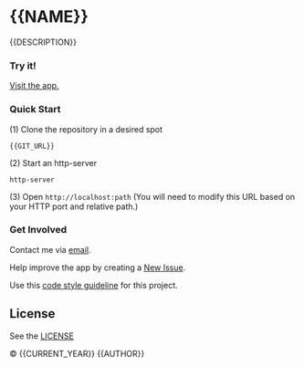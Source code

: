 <!-- Copyright © {{CURRENT_YEAR}} {{AUTHOR}}. All rights reserved. -->

<!--===========================================================================
#
# IMPORTANT: This file was generated by `grunt generate-readme`. This is meant
# to be a general template, and CAN/SHOULD be modified to suite your 
# repository. Travis and Wercker should not be checking to see if this deviates
# from the generated file.
#
# IMPORTANT: `grunt generate-readme` is a custom command (Found
# https://github.com/brandonLi8/grunt-config/Gruntfile.js). Your repository's 
# Gruntfile must extend to this Gruntfile to run the command.
#
# IMPORTANT: Your package.json determines the content of this file. See
# `../grunt-commands/generate.js` for documentation on setup.
* 
# @author {{AUTHOR}} {{AUTHOR_EMAIL}}
#
#===========================================================================-->
# {{NAME}}

{{DESCRIPTION}}

### Try it!
<a href="{{HOMEPAGE}}" target="_blank">Visit the app.</a>

<!-- Uncomment to add a screen shot:  -->
<!-- <img src="" alt="Screenshot" style="width: 400px;"/></a> -->

### Quick Start
(1) Clone the repository in a desired spot
```
{{GIT_URL}}
```
(2) Start an http-server
```
http-server
```

(3) Open `http://localhost:path` (You will need to modify this URL based on your HTTP port and relative path.)

### Get Involved

Contact me via <a href="mailto:{{AUTHOR_EMAIL}}" target="_blank"> email</a>.

Help improve the app by creating a <a href="{{ISSUE_URL}}" target="_blank">New Issue</a>.

<!-- NOTE: this can change to whatever you want.. create a fork to customizable the code style -->
Use this [code style guideline](https://github.com/brandonLi8/grunt-config/templates/code-style.md) for this project.

## License
See the <a href="{{LICENSE}}" target="_blank">LICENSE</a>

© {{CURRENT_YEAR}} {{AUTHOR}}